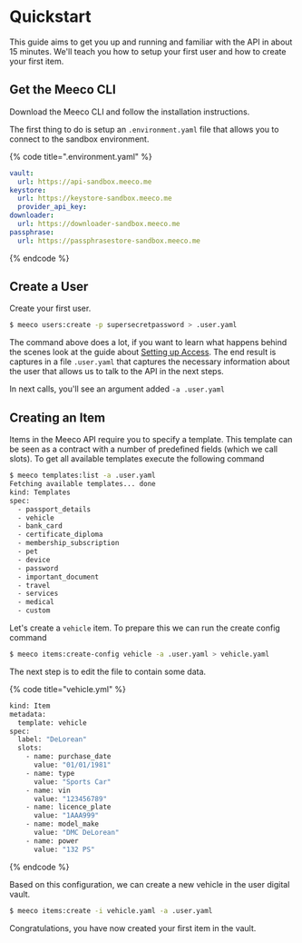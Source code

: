 # Quickstart

This guide aims to get you up and running and familiar with the API in about 15 minutes. We'll teach you how to setup your first user and how to create your first item.

## Get the Meeco CLI

Download the Meeco CLI and follow the installation instructions.

The first thing to do is setup an `.environment.yaml` file that allows you to connect to the sandbox environment.

{% code title=".environment.yaml" %}
```yaml
vault:
  url: https://api-sandbox.meeco.me
keystore:
  url: https://keystore-sandbox.meeco.me
  provider_api_key:
downloader:
  url: https://downloader-sandbox.meeco.me
passphrase:
  url: https://passphrasestore-sandbox.meeco.me
```
{% endcode %}

## Create a User

Create your first user.

```bash
$ meeco users:create -p supersecretpassword > .user.yaml
```

The command above does a lot, if you want to learn what happens behind the scenes look at the guide about [Setting up Access](../guides/setting-up-access.md). The end result is captures in a file `.user.yaml` that captures the necessary information about the user that allows us to talk to the API in the next steps.

In next calls, you'll see an argument added `-a .user.yaml`

## Creating an Item

Items in the Meeco API require you to specify a template. This template can be seen as a contract with a number of predefined fields \(which we call slots\). To get all available templates execute the following command

```bash
$ meeco templates:list -a .user.yaml
Fetching available templates... done
kind: Templates
spec:
  - passport_details
  - vehicle
  - bank_card
  - certificate_diploma
  - membership_subscription
  - pet
  - device
  - password
  - important_document
  - travel
  - services
  - medical
  - custom
```

Let's create a `vehicle` item. To prepare this we can run the create config command

```bash
$ meeco items:create-config vehicle -a .user.yaml > vehicle.yaml
```

The next step is to edit the file to contain some data.

{% code title="vehicle.yml" %}
```bash
kind: Item
metadata:
  template: vehicle
spec:
  label: "DeLorean"
  slots:
    - name: purchase_date
      value: "01/01/1981"
    - name: type
      value: "Sports Car"
    - name: vin
      value: "123456789"
    - name: licence_plate
      value: "1AAA999"
    - name: model_make
      value: "DMC DeLorean"
    - name: power
      value: "132 PS"
```
{% endcode %}

Based on this configuration, we can create a new vehicle in the user digital vault.

```bash
$ meeco items:create -i vehicle.yaml -a .user.yaml
```

Congratulations, you have now created your first item in the vault.

